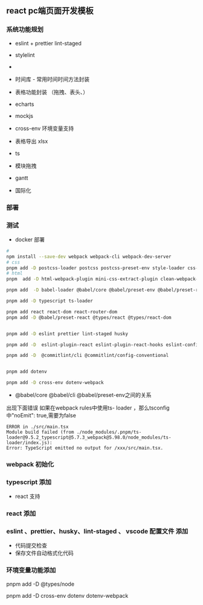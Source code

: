## react pc端页面开发模板

### 系统功能规划

- eslint + prettier lint-staged
- stylelint
-
- 时间库 - 常用时间时间方法封装
- 表格功能封装 （拖拽、表头、）
- echarts
- mockjs
- cross-env 环境变量支持
- 表格导出 xlsx
- ts

- 模块拖拽
- gantt
- 国际化

### 部署

### 测试

- docker 部署

```bash
#
npm install --save-dev webpack webpack-cli webpack-dev-server
# css
pnpm add -D postcss-loader postcss postcss-preset-env style-loader css-loader  sass-loader less-loader  sass less
# html
pnpm  add -D html-webpack-plugin mini-css-extract-plugin clean-webpack-plugin

pnpm add  -D babel-loader @babel/core @babel/preset-env @babel/preset-react @babel/preset-typescript

pnpm add -D typescript ts-loader

pnpm add react react-dom react-router-dom
pnpm add -D @babel/preset-react @types/react @types/react-dom


pnpm add -D eslint prettier lint-staged husky

pnpm add -D  eslint-plugin-react eslint-plugin-react-hooks eslint-config-prettier eslint-plugin-prettier @typescript-eslint/eslint-plugin @typescript-eslint/parser

pnpm add -D  @commitlint/cli @commitlint/config-conventional


pnpm add dotenv

pnpm add -D cross-env dotenv-webpack

```

- @babel/core @babel/cli @babel/preset-env之间的关系

出现下面错误 如果在webpack rules中使用ts- loader ，那么tsconfig 中"noEmit": true,需要为false

```plain
ERROR in ./src/main.tsx
Module build failed (from ./node_modules/.pnpm/ts-loader@9.5.2_typescript@5.7.3_webpack@5.98.0/node_modules/ts-loader/index.js):
Error: TypeScript emitted no output for /xxx/src/main.tsx.
```

### webpack 初始化

### typescript 添加

- react 支持

### react 添加

### eslint 、prettier、husky、lint-staged 、 vscode 配置文件 添加

- 代码提交检查
- 保存文件自动格式化代码

### 环境变量功能添加

pnpm add -D @types/node

pnpm add -D cross-env dotenv dotenv-webpack
